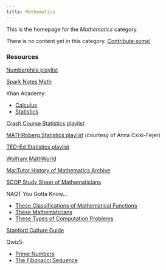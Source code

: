 ```yaml
---
title: Mathematics
---
```


This is the homepage for the *Mathematics* category.

There is no content yet in this category. [Contribute some!](/contribute/index.html)

### Resources

[Numberphile playlist](https://www.youtube.com/playlist?list=PLnuxM19-GHCVJ_3JAbT8bL0rNKXxFSScG)

[Spark Notes Math](https://www.sparknotes.com/math/)

Khan Academy:

- [Calculus](https://www.khanacademy.org/math/get-ready-for-ap-calc)
- [Statistics](https://www.google.com/url?q=https://www.khanacademy.org/math/ap-statistics&sa=D&source=docs&ust=1660177553128584&usg=AOvVaw0ohXEOl0djwql9i2Snyl7q)

[Crash Course Statistics playlist](https://www.youtube.com/watch?v=zouPoc49xbk&list=PLH2l6uzC4UEW3iJO4T0qUeUEp_X-f1U7S)

[MATHRoberg Statistics playlist](https://www.youtube.com/playlist?list=PLnuxM19-GHCUxM-Wi-alXL5SM6GPTTfgl) (courtesy of Anna Csiki-Fejer)

[TED-Ed Statistics playlist](https://www.youtube.com/playlist?list=PLnuxM19-GHCV0ZDqG8FsdviKWx29pY0y8)

[Wolfram MathWorld](https://mathworld.wolfram.com/)

[MacTutor History of Mathematics Archive](https://mathshistory.st-andrews.ac.uk/)

[SCOP Study Sheet of Mathematicians](https://scop-qb.org/wp-content/uploads/Mathematicians-Cheat-Sheet.pdf)

NAQT You Gotta Know...

- [These Classifications of Mathematical Functions](https://www.naqt.com/you-gotta-know/classifications-of-functions.html)
- [These Mathematicians](https://www.naqt.com/you-gotta-know/mathematicians.html)
- [These Types of Computation Problems](https://www.naqt.com/you-gotta-know/computation-types.html)

[Stanford Culture Guide](https://ai.stanford.edu/~csewell/culture/math.htm)

Qwiz5:

- [Prime Numbers](https://www.qwizbowl.com/post/qwiz5-quizbowl-primenumbers)
- [The Fibonacci Sequence](https://www.qwizbowl.com/post/qwiz5-quizbowl-fibonacci)
